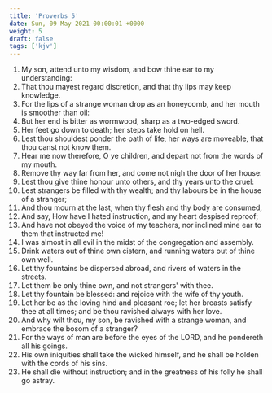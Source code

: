 ```yaml
---
title: 'Proverbs 5'
date: Sun, 09 May 2021 00:00:01 +0000
weight: 5
draft: false
tags: ['kjv'] 
---
```


1. My son, attend unto my wisdom, and bow thine ear to my understanding:
2. That thou mayest regard discretion, and that thy lips may keep knowledge.
3. For the lips of a strange woman drop as an honeycomb, and her mouth is smoother than oil:
4. But her end is bitter as wormwood, sharp as a two-edged sword.
5. Her feet go down to death; her steps take hold on hell.
6. Lest thou shouldest ponder the path of life, her ways are moveable, that thou canst not know them.
7. Hear me now therefore, O ye children, and depart not from the words of my mouth.
8. Remove thy way far from her, and come not nigh the door of her house:
9. Lest thou give thine honour unto others, and thy years unto the cruel:
10. Lest strangers be filled with thy wealth; and thy labours be in the house of a stranger;
11. And thou mourn at the last, when thy flesh and thy body are consumed,
12. And say, How have I hated instruction, and my heart despised reproof;
13. And have not obeyed the voice of my teachers, nor inclined mine ear to them that instructed me!
14. I was almost in all evil in the midst of the congregation and assembly.
15. Drink waters out of thine own cistern, and running waters out of thine own well.
16. Let thy fountains be dispersed abroad, and rivers of waters in the streets.
17. Let them be only thine own, and not strangers' with thee.
18. Let thy fountain be blessed: and rejoice with the wife of thy youth.
19. Let her be as the loving hind and pleasant roe; let her breasts satisfy thee at all times; and be thou ravished always with her love.
20. And why wilt thou, my son, be ravished with a strange woman, and embrace the bosom of a stranger?
21. For the ways of man are before the eyes of the LORD, and he pondereth all his goings.
22. His own iniquities shall take the wicked himself, and he shall be holden with the cords of his sins.
23. He shall die without instruction; and in the greatness of his folly he shall go astray.
